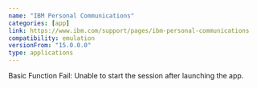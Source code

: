 ```yaml
---
name: "IBM Personal Communications"
categories: [app]
link: https://www.ibm.com/support/pages/ibm-personal-communications
compatibility: emulation
versionFrom: "15.0.0.0"
type: applications
---
```


Basic Function Fail: Unable to start the session after launching the app.